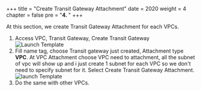 +++
title = "Create Transit Gateway Attachment"
date = 2020
weight = 4
chapter = false
pre = "<b>4. </b>"
+++

At this section, we create Transit Gateway Attachment for each VPCs.
1. Access VPC, Transit Gateway, Create Transit Gateway
  ![Launch Template](/images/anh/tgwa.png)
2. Fill name tag, choose Transit gateway just created, Attachment type **VPC**.
   At VPC Attachment choose VPC need to attachment, all the subnet of vpc will show up and i just create 1 subnet for each VPC so we don't need to specify subnet for it. Select Create Transit Gateway Attachment.
  ![launch Template](/images/anh/tsgwa1.png)
1. Do the same with other VPCs.
